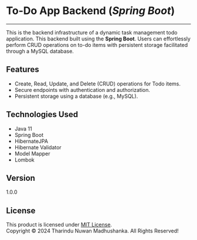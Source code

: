 # To-Do App Backend (*Spring Boot*)

---
This is the backend infrastructure of a dynamic task management todo application. This backend built using the
**Spring Boot**.
Users can effortlessly perform CRUD operations on to-do items with persistent storage facilitated through a MySQL database.


## Features

- Create, Read, Update, and Delete (CRUD) operations for Todo items.
- Secure endpoints with authentication and authorization.
- Persistent storage using a database (e.g., MySQL).

## Technologies Used

- Java 11
- Spring Boot
- HibernateJPA
- Hibernate Validator
- Model Mapper
- Lombok

## Version
1.0.0

## License
This product is licensed under [MIT License](License.txt). <br/>
Copyright &copy; 2024 Tharindu Nuwan Madhushanka. All Rights Reserved!